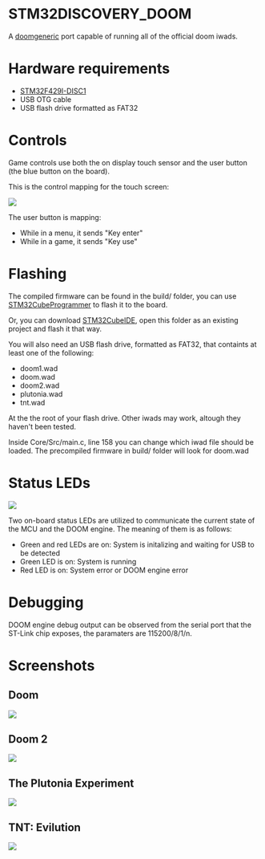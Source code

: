 # STM32DISCOVERY_DOOM
 
A [doomgeneric](https://github.com/ozkl/doomgeneric) port capable of running all of the official doom iwads.

# Hardware requirements

- [STM32F429I-DISC1](https://www.st.com/en/evaluation-tools/32f429idiscovery.html)
- USB OTG cable
- USB flash drive formatted as FAT32

# Controls

Game controls use both the on display touch sensor and the user button (the blue button on the board).

This is the control mapping for the touch screen:

![](images/touch_controls.png)

The user button is mapping:
- While in a menu, it sends "Key enter"
- While in a game, it sends "Key use"

# Flashing

The compiled firmware can be found in the build/ folder, you can use [STM32CubeProgrammer](https://www.st.com/en/development-tools/stm32cubeprog.html) to flash it to the board.

Or, you can download [STM32CubeIDE](https://www.st.com/en/development-tools/stm32cubeide.html), open this folder as an existing project and flash it that way.

You will also need an USB flash drive, formatted as FAT32, that containts at least one of the following:
- doom1.wad
- doom.wad
- doom2.wad
- plutonia.wad
- tnt.wad

At the the root of your flash drive. Other iwads may work, altough they haven't been tested.

Inside Core/Src/main.c, line 158 you can change which iwad file should be loaded. The precompiled firmware in build/ folder will look for doom.wad

# Status LEDs

![](images/LEDs.jpg)

Two on-board status LEDs are utilized to communicate the current state of the MCU and the DOOM engine. The meaning of them is as follows:
- Green and red LEDs are on: System is initalizing and waiting for USB to be detected
- Green LED is on: System is running
- Red LED is on: System error or DOOM engine error

# Debugging
DOOM engine debug output can be observed from the serial port that the ST-Link chip exposes, the paramaters are 115200/8/1/n.

# Screenshots

## Doom
![](images/doom.jpg)

## Doom 2
![](images/doom2.jpg)

## The Plutonia Experiment
![](images/plutonia.jpg)

## TNT: Evilution
![](images/tnt.jpg)
